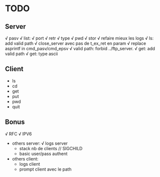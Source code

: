 # TODO

## Server
√ pasv
√ list:
√ port
√ retr
√ type
√ pwd
√ stor
√ refaire mieux les logs
√ ls:  add valid path
√ close_server avec pas de t_ex_ret en param
√ replace asprintf in cmd_pasv/cmd_epsv
√ valid path: forbid ../ftp_server.
√ get: add valid path
√ get: type ascii

## Client
- ls
- cd
- get
- put
- pwd
- quit

## Bonus
√ RFC
√ IPV6
- others server:
	√ logs server
	- stack nb de clients // SIGCHILD
	- basic user/pass authent
- others client:
	- logs client
	- prompt client avec le path

